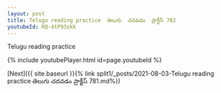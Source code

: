 ```yaml
---
layout: post
title: Telugu reading practice  తెలుగు  చదవడం  ప్రాక్టీస్ 782
youtubeId: RQ-4tP93zkk
---
```

 
 
Telugu reading practice
 
 
 
 
 


{% include youtubePlayer.html id=page.youtubeId %}
 
[Next]({{ site.baseurl }}{% link  split1/_posts/2021-08-03-Telugu reading practice  తెలుగు  చదవడం  ప్రాక్టీస్ 781.md%})
 
